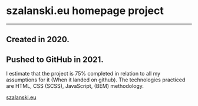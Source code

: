 # szalanski.eu homepage project 

--------------------------------
## Created in 2020.
## Pushed to GitHub in 2021.

I estimate that the project is 75% completed in relation to all my assumptions for it (When it landed on github).
The technologies practiced are HTML, CSS (SCSS), JavaScript, (BEM) methodology.

[szalanski.eu](https://szalanski.eu)
